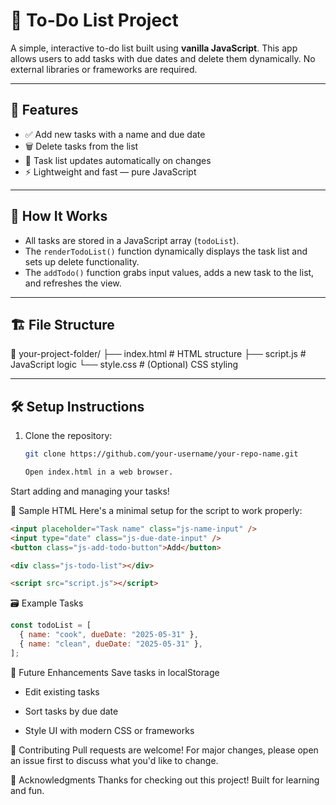 # 📝 To-Do List Project

A simple, interactive to-do list built using **vanilla JavaScript**. This app allows users to add tasks with due dates and delete them dynamically. No external libraries or frameworks are required.

---

## 🚀 Features

- ✅ Add new tasks with a name and due date  
- 🗑️ Delete tasks from the list  
- 🔁 Task list updates automatically on changes  
- ⚡ Lightweight and fast — pure JavaScript

---


## 🧠 How It Works

- All tasks are stored in a JavaScript array (`todoList`).
- The `renderTodoList()` function dynamically displays the task list and sets up delete functionality.
- The `addTodo()` function grabs input values, adds a new task to the list, and refreshes the view.

---

## 🏗️ File Structure

📁 your-project-folder/
├── index.html # HTML structure
├── script.js # JavaScript logic
└── style.css # (Optional) CSS styling

---

## 🛠️ Setup Instructions

1. Clone the repository:
   ```bash
   git clone https://github.com/your-username/your-repo-name.git

   Open index.html in a web browser.

Start adding and managing your tasks!

🧪 Sample HTML
Here's a minimal setup for the script to work properly:
```html
<input placeholder="Task name" class="js-name-input" />
<input type="date" class="js-due-date-input" />
<button class="js-add-todo-button">Add</button>

<div class="js-todo-list"></div>

<script src="script.js"></script>
```
🗃️ Example Tasks
```js
const todoList = [
  { name: "cook", dueDate: "2025-05-31" },
  { name: "clean", dueDate: "2025-05-31" },
];
```
🚧 Future Enhancements
Save tasks in localStorage

- Edit existing tasks

- Sort tasks by due date

- Style UI with modern CSS or frameworks

🤝 Contributing
Pull requests are welcome! For major changes, please open an issue first to discuss what you'd like to change.

🙌 Acknowledgments
Thanks for checking out this project! Built for learning and fun.


